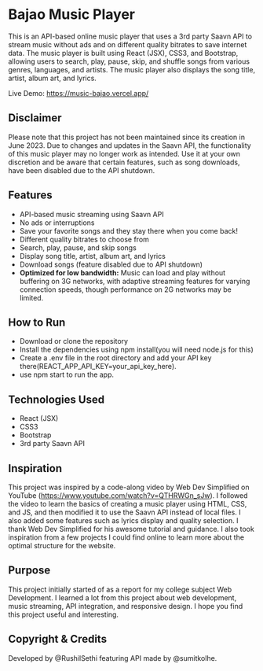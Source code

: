 # Bajao Music Player

This is an API-based online music player that uses a 3rd party Saavn API to stream music without ads and on different quality bitrates to save internet data. The music player is built using React (JSX), CSS3, and Bootstrap, allowing users to search, play, pause, skip, and shuffle songs from various genres, languages, and artists. The music player also displays the song title, artist, album art, and lyrics.

Live Demo: https://music-bajao.vercel.app/ 

## Disclaimer

Please note that this project has not been maintained since its creation in June 2023. Due to changes and updates in the Saavn API, the functionality of this music player may no longer work as intended. Use it at your own discretion and be aware that certain features, such as song downloads, have been disabled due to the API shutdown.

## Features

- API-based music streaming using Saavn API
- No ads or interruptions
- Save your favorite songs and they stay there when you come back!
- Different quality bitrates to choose from 
- Search, play, pause, and skip songs
- Display song title, artist, album art, and lyrics
- Download songs (feature disabled due to API shutdown)
- **Optimized for low bandwidth:** Music can load and play without buffering on 3G networks, with adaptive streaming features for varying connection speeds, though performance on 2G networks may be limited.

## How to Run

- Download or clone the repository
- Install the dependencies using npm install(you will need node.js for this)
- Create a .env file in the root directory and add your API key there(REACT_APP_API_KEY=your_api_key_here).
- use npm start to run the app.

## Technologies Used

- React (JSX)
- CSS3
- Bootstrap
- 3rd party Saavn API 

## Inspiration

This project was inspired by a code-along video by Web Dev Simplified on YouTube (https://www.youtube.com/watch?v=QTHRWGn_sJw). I followed the video to learn the basics of creating a music player using HTML, CSS, and JS, and then modified it to use the Saavn API instead of local files. I also added some features such as lyrics display and quality selection. I thank Web Dev Simplified for his awesome tutorial and guidance. I also took inspiration from a few projects I could find online to learn more about the optimal structure for the website.

## Purpose

This project initially started of as a report for my college subject Web Development. I learned a lot from this project about web development, music streaming, API integration, and responsive design. I hope you find this project useful and interesting.

## Copyright & Credits

Developed by @RushilSethi featuring API made by @sumitkolhe.
